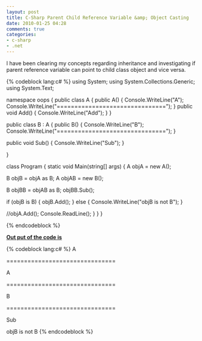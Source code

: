 ```yaml
---
layout: post
title: C-Sharp Parent Child Reference Variable &amp; Object Casting
date: 2010-01-25 04:28
comments: true
categories:
- c-sharp
- .net
---
```

I have been clearing my concepts regarding inheritance and investigating if parent reference variable can point to child class object and vice versa.

{% codeblock lang:c# %}
using System;
using System.Collections.Generic;
using System.Text;

namespace oops
{
public class A
{
public A()
{
Console.WriteLine("A");
Console.WriteLine("===============================");
}
public void Add()
{
Console.WriteLine("Add");
}
}

public class B : A
{
public B()
{
Console.WriteLine("B");
Console.WriteLine("===============================");
}

public void Sub()
{
Console.WriteLine("Sub");
}

}

class Program
{
static void Main(string[] args)
{
A objA = new A();

B objB = objA as B;
A objAB = new B();

B objBB = objAB as B;
objBB.Sub();

if (objB is B)
{
objB.Add();
}
else
{
Console.WriteLine("objB is not B");
}

//objA.Add();
Console.ReadLine();
}
}
}

{% endcodeblock %}

<strong><span style="text-decoration: underline;">Out put of the code is</span></strong>

{% codeblock lang:c# %}
A

===============================

A

===============================

B

===============================

Sub

objB is not B
{% endcodeblock %}
